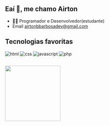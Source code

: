 ## Eaí 👋, me chamo Airton

- 👨‍💻 Programador e Desenvolvedor(estudante)
- Email airtonbbarbosadev@gmail.com

  
## Tecnologias favoritas
<div style="display: inline_block">
  <img align="center" alt="html" src="https://img.shields.io/badge/HTML5-E34F26?style=for-the-badge&logo=html5&logoColor=white"/>
  <img align="center" alt="css" src="https://img.shields.io/badge/CSS3-1572B6?style=for-the-badge&logo=css3&logoColor=white"/>
  <img align="center" alt="javascript "src="https://img.shields.io/badge/JavaScript-F7DF1E?style=for-the-badge&logo=javascript&logoColor=black"/>
  <img align="center" alt="php" src="https://img.shields.io/badge/PHP-777BB4?style=for-the-badge&logo=php&logoColor=white"/>
</div>


##
<div>
<img height="180cm" src="https://github-readme-stats.vercel.app/api/top-langs/?username=AirtonBBarbosa&theme=blue-green"/>  
</div>
